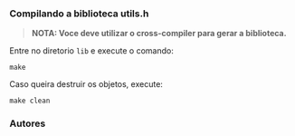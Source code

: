 ### Compilando a biblioteca utils.h

>**NOTA: Voce deve utilizar o cross-compiler para gerar a biblioteca.**

Entre no diretorio `lib` e execute o comando:

```shell
make
```

Caso queira destruir os objetos, execute:

```shell
make clean
```

### Autores

